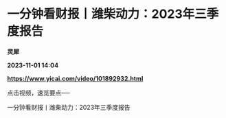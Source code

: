 # 一分钟看财报丨潍柴动力：2023年三季度报告
**灵犀**

**2023-11-01 14:04**

**https://www.yicai.com/video/101892932.html**

点击视频，速览要点──

一分钟看财报丨潍柴动力：2023年三季度报告